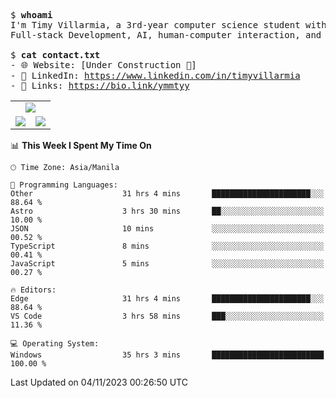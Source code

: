 <pre>
$ <strong>whoami</strong>
I'm Timy Villarmia, a 3rd-year computer science student with a wide range of interests 
Full-stack Development, AI, human-computer interaction, and everything in between.
  
$ <strong>cat contact.txt</strong>
- 🌐 Website: [Under Construction 🚧]
- 💼 LinkedIn: <a href="https://www.linkedin.com/in/timyvillarmia">https://www.linkedin.com/in/timyvillarmia</a>  
- 🔗 Links: <a href="https://bio.link/ymmtyy">https://bio.link/ymmtyy</a>  
</pre>

<table align="center" width="100%"> 
  <tr> 
    <td align="center" colspan="2"> 
     <img src="https://github-profile-summary-cards.vercel.app/api/cards/profile-details?username=TimyVillarmia&theme=dark"/>
    </td> 
  </tr> 
   <tr> 
    <td align="center"> 
       <img src="https://github-readme-stats.vercel.app/api?username=TimyVillarmia&show_icons=true&theme=dark" />
    </td> 
    <td align="center">
      <img src="https://github-readme-stats.vercel.app/api/top-langs/?username=TimyVillarmia&layout=compact&count_private=true&theme=dark"/>
    </td> 
   </tr> 
</table>

<!--START_SECTION:waka-->
📊 **This Week I Spent My Time On** 

```text
🕑︎ Time Zone: Asia/Manila

💬 Programming Languages: 
Other                    31 hrs 4 mins       ██████████████████████░░░   88.64 % 
Astro                    3 hrs 30 mins       ██░░░░░░░░░░░░░░░░░░░░░░░   10.00 % 
JSON                     10 mins             ░░░░░░░░░░░░░░░░░░░░░░░░░   00.52 % 
TypeScript               8 mins              ░░░░░░░░░░░░░░░░░░░░░░░░░   00.41 % 
JavaScript               5 mins              ░░░░░░░░░░░░░░░░░░░░░░░░░   00.27 % 

🔥 Editors: 
Edge                     31 hrs 4 mins       ██████████████████████░░░   88.64 % 
VS Code                  3 hrs 58 mins       ███░░░░░░░░░░░░░░░░░░░░░░   11.36 % 

💻 Operating System: 
Windows                  35 hrs 3 mins       █████████████████████████   100.00 % 
```


 Last Updated on 04/11/2023 00:26:50 UTC
<!--END_SECTION:waka--> 




                                                                                                           
                                                               
                                                                                                     


